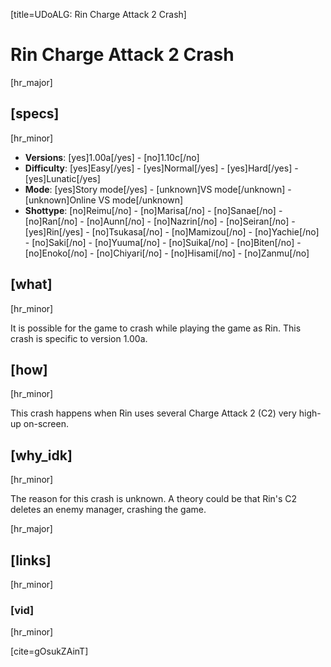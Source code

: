 [title=UDoALG: Rin Charge Attack 2 Crash]
# Rin Charge Attack 2 Crash
[hr_major]

## [specs]  
[hr_minor]

* **Versions**: [yes]1.00a[/yes] - [no]1.10c[/no]
* **Difficulty**: [yes]Easy[/yes] - [yes]Normal[/yes] - [yes]Hard[/yes] - [yes]Lunatic[/yes]
* **Mode**: [yes]Story mode[/yes] - [unknown]VS mode[/unknown] - [unknown]Online VS mode[/unknown]
* **Shottype**: [no]Reimu[/no] - [no]Marisa[/no] - [no]Sanae[/no] - [no]Ran[/no] - [no]Aunn[/no] - [no]Nazrin[/no] - [no]Seiran[/no] - [yes]Rin[/yes] - [no]Tsukasa[/no] - [no]Mamizou[/no] - [no]Yachie[/no] - [no]Saki[/no] - [no]Yuuma[/no] - [no]Suika[/no] - [no]Biten[/no] - [no]Enoko[/no] - [no]Chiyari[/no] - [no]Hisami[/no] - [no]Zanmu[/no]


## [what]
[hr_minor]

It is possible for the game to crash while playing the game as Rin. This crash is specific to version 1.00a.


## [how]
[hr_minor]

This crash happens when Rin uses several Charge Attack 2 (C2) very high-up on-screen.

## [why_idk]
[hr_minor]

The reason for this crash is unknown. A theory could be that Rin's C2 deletes an enemy manager, crashing the game.


[hr_major]
## [links]
[hr_minor]
### [vid]
[hr_minor]

[cite=gOsukZAinT]
